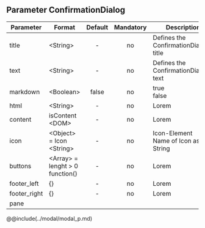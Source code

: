 ## Parameter ConfirmationDialog
|	Parameter			|			Format			|	Default					|	Mandatory	|	Description				| 
|		---				|			---				|	:---:					|	:---:		|		---					|
|	title	|	<dt>&lt;String&gt;	|	-	|	no	|	Defines the ConfirmationDialog's title	|
|	text	|	<dt>&lt;String&gt;	|	-	|	no	|	Defines the ConfirmationDialog's text	|
|	markdown	|	<dt>&lt;Boolean&gt;	|	false	|	no	|	<dt>true<dd><dt>false<dd>	|
|	html 	|	<dt>&lt;String&gt;	|	-	|	no	|	Lorem	|
|	content	|	<dt>isContent<dt>&lt;DOM&gt;	|	-	|	no	|	Lorem	|
|	icon 	|	<dt>&lt;Object&gt; = Icon<dt>&lt;String&gt;	|	-	|	no 	|	<dt>Icon-Element<dd><dt>Name of Icon as String<dd>	|	
|	buttons	|	<dt>&lt;Array&gt; = lenght &gt; 0<dt>function()	|	-	|	no	|	Lorem	|
|	footer_left	|	{}	|	-	|	no	|	Lorem	|
|	footer_right	|	{}	|	-	|	no	|	Lorem	|
|	<span class="removed-opt">pane</span>	|	|	|	|	&nbsp;	|


@@include(../modal/modal_p.md) 
